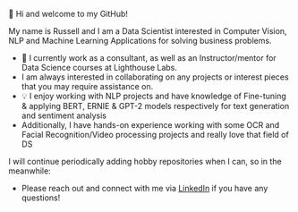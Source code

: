 👋 Hi and welcome to my GitHub! 

My name is Russell and I am a Data Scientist interested in Computer Vision, NLP and Machine Learning Applications for solving business problems.
- 🌱 I currently work as a consultant, as well as an Instructor/mentor for Data Science courses at Lighthouse Labs.
- I am always interested in collaborating on any projects or interest pieces that you may require assistance on.
- 💡 I enjoy working with NLP projects and have knowledge of Fine-tuning & applying BERT, ERNIE & GPT-2 models respectively for text generation and sentiment analysis
- Additionally, I have hands-on experience working with some OCR and Facial Recognition/Video processing projects and really love that field of DS

I will continue periodically adding hobby repositories when I can, so in the meanwhile:
- Please reach out and connect with me via [LinkedIn](https://www.linkedin.com/in/yearwoodrussell/) if you have any questions! 

<!---
Ryearwood/Ryearwood is a ✨ special ✨ repository because its `README.md` (this file) appears on your GitHub profile.
You can click the Preview link to take a look at your changes.
--->
